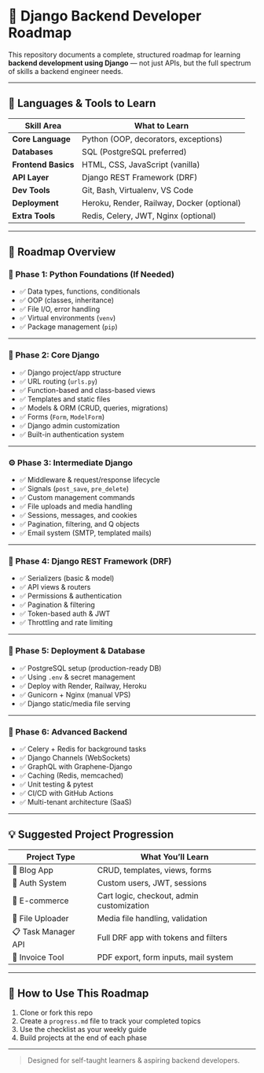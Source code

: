 # 🧠 Django Backend Developer Roadmap

This repository documents a complete, structured roadmap for learning **backend development using Django** — not just APIs, but the full spectrum of skills a backend engineer needs.

---

## 🚀 Languages & Tools to Learn

| Skill Area        | What to Learn                            |
|------------------|-------------------------------------------|
| **Core Language** | Python (OOP, decorators, exceptions)      |
| **Databases**     | SQL (PostgreSQL preferred)                |
| **Frontend Basics** | HTML, CSS, JavaScript (vanilla)        |
| **API Layer**     | Django REST Framework (DRF)               |
| **Dev Tools**     | Git, Bash, Virtualenv, VS Code            |
| **Deployment**    | Heroku, Render, Railway, Docker (optional)|
| **Extra Tools**   | Redis, Celery, JWT, Nginx (optional)      |

---

## 🧱 Roadmap Overview

### 🔰 Phase 1: Python Foundations (If Needed)
- ✅ Data types, functions, conditionals
- ✅ OOP (classes, inheritance)
- ✅ File I/O, error handling
- ✅ Virtual environments (`venv`)
- ✅ Package management (`pip`)

---

### 🚀 Phase 2: Core Django

- ✅ Django project/app structure
- ✅ URL routing (`urls.py`)
- ✅ Function-based and class-based views
- ✅ Templates and static files
- ✅ Models & ORM (CRUD, queries, migrations)
- ✅ Forms (`Form`, `ModelForm`)
- ✅ Django admin customization
- ✅ Built-in authentication system

---

### ⚙️ Phase 3: Intermediate Django

- ✅ Middleware & request/response lifecycle
- ✅ Signals (`post_save`, `pre_delete`)
- ✅ Custom management commands
- ✅ File uploads and media handling
- ✅ Sessions, messages, and cookies
- ✅ Pagination, filtering, and Q objects
- ✅ Email system (SMTP, templated mails)

---

### 📡 Phase 4: Django REST Framework (DRF)

- ✅ Serializers (basic & model)
- ✅ API views & routers
- ✅ Permissions & authentication
- ✅ Pagination & filtering
- ✅ Token-based auth & JWT
- ✅ Throttling and rate limiting

---

### 🚢 Phase 5: Deployment & Database

- ✅ PostgreSQL setup (production-ready DB)
- ✅ Using `.env` & secret management
- ✅ Deploy with Render, Railway, Heroku
- ✅ Gunicorn + Nginx (manual VPS)
- ✅ Django static/media file serving

---

### 🔐 Phase 6: Advanced Backend

- ✅ Celery + Redis for background tasks
- ✅ Django Channels (WebSockets)
- ✅ GraphQL with Graphene-Django
- ✅ Caching (Redis, memcached)
- ✅ Unit testing & pytest
- ✅ CI/CD with GitHub Actions
- ✅ Multi-tenant architecture (SaaS)

---

## 💡 Suggested Project Progression

| Project Type        | What You’ll Learn                        |
|---------------------|------------------------------------------|
| 📝 Blog App         | CRUD, templates, views, forms            |
| 🔐 Auth System      | Custom users, JWT, sessions              |
| 🛒 E-commerce       | Cart logic, checkout, admin customization|
| 📁 File Uploader    | Media file handling, validation          |
| 📋 Task Manager API | Full DRF app with tokens and filters     |
| 🧾 Invoice Tool     | PDF export, form inputs, mail system     |

---

## 🧭 How to Use This Roadmap

1. Clone or fork this repo
2. Create a `progress.md` file to track your completed topics
3. Use the checklist as your weekly guide
4. Build projects at the end of each phase
---

> Designed for self-taught learners & aspiring backend developers.

